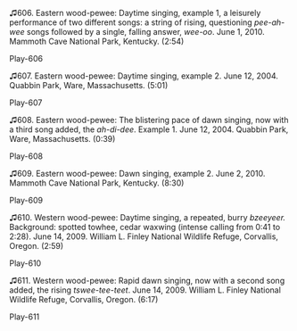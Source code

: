 ♫606. Eastern wood-pewee: Daytime singing, example 1, a leisurely
performance of two different songs: a string of rising, questioning
*pee-ah-wee* songs followed by a single, falling answer, *wee-oo*. June
1, 2010. Mammoth Cave National Park, Kentucky. (2:54)

Play-606

♫607. Eastern wood-pewee: Daytime singing, example 2. June 12, 2004.
Quabbin Park, Ware, Massachusetts. (5:01)

Play-607

♫608. Eastern wood-pewee: The blistering pace of dawn singing, now with
a third song added, the *ah-di-dee*. Example 1. June 12, 2004. Quabbin
Park, Ware, Massachusetts. (0:39)

Play-608

♫609. Eastern wood-pewee: Dawn singing, example 2. June 2, 2010. Mammoth
Cave National Park, Kentucky. (8:30)

Play-609

♫610. Western wood-pewee: Daytime singing, a repeated, burry *bzeeyeer.*
Background: spotted towhee, cedar waxwing (intense calling from 0:41 to
2:28). June 14, 2009. William L. Finley National Wildlife Refuge,
Corvallis, Oregon. (2:59)

Play-610

♫611. Western wood-pewee: Rapid dawn singing, now with a second song
added, the rising *tswee-tee-teet*. June 14, 2009. William L. Finley
National Wildlife Refuge, Corvallis, Oregon. (6:17)

Play-611
